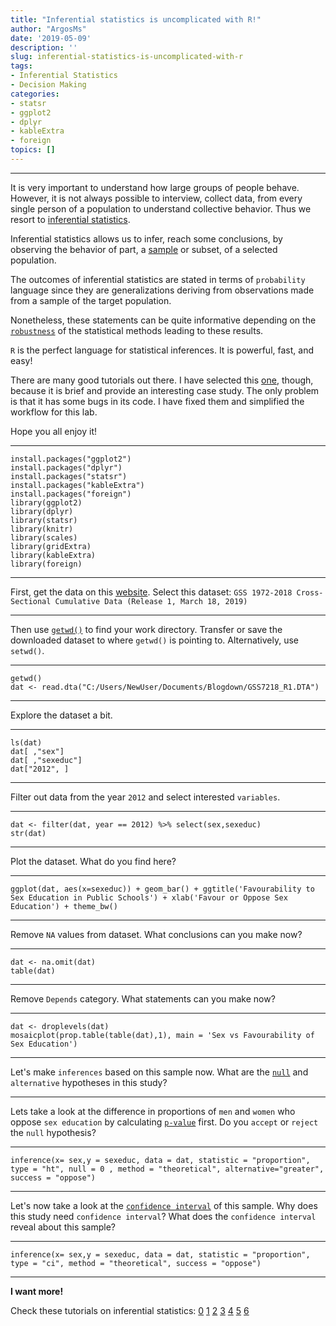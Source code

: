 ```yaml
---
title: "Inferential statistics is uncomplicated with R!"
author: "ArgosMs"
date: '2019-05-09'
description: ''
slug: inferential-statistics-is-uncomplicated-with-r
tags: 
- Inferential Statistics
- Decision Making
categories:
- statsr
- ggplot2
- dplyr
- kableExtra
- foreign
topics: []
---
```


***

It is very important to understand how large groups of people behave. However, it is not always possible to interview, collect data, from every single person of a population to understand collective behavior. Thus we resort to [inferential statistics](https://www.thoughtco.com/differences-in-descriptive-and-inferential-statistics-3126224).

Inferential statistics allows us to infer, reach some conclusions, by observing the behavior of part, a [sample](https://www.simplilearn.com/statistical-concepts-and-their-application-in-business-tutorial) or subset, of a selected population. 

The outcomes of inferential statistics are stated in terms of `probability` language since they are generalizations deriving from observations made from a sample of the target population. 

Nonetheless, these statements can be quite informative depending on the [`robustness`](https://www.thoughtco.com/what-is-robustness-in-statistics-3126323) of the statistical methods leading to these results.

`R` is the perfect language for statistical inferences. It is powerful, fast, and easy!

There are many good tutorials out there. I have selected this [one](https://sajalsharma.com/portfolio/gss_inferential), though, because it is brief and provide an interesting case study. The only problem is that it has some bugs in its code. I have fixed them and simplified the workflow for this lab.

Hope you all enjoy it!

***

```{r}
install.packages("ggplot2")
install.packages("dplyr")
install.packages("statsr")
install.packages("kableExtra")
install.packages("foreign")
library(ggplot2)
library(dplyr)
library(statsr)
library(knitr)
library(scales)
library(gridExtra)
library(kableExtra)
library(foreign)
```

***

First, get the data on this [website](http://gss.norc.org/get-the-data/stata). Select this dataset: `GSS 1972-2018 Cross-Sectional Cumulative Data (Release 1, March 18, 2019)`

***

Then use [`getwd()`](http://rfunction.com/archives/1001) to find your work directory. Transfer or save the downloaded dataset to where `getwd()` is pointing to. Alternatively, use `setwd()`.

***

```{r}
getwd()
dat <- read.dta("C:/Users/NewUser/Documents/Blogdown/GSS7218_R1.DTA")
```

***

Explore the dataset a bit.

***

```{r}
ls(dat)
dat[ ,"sex"]
dat[ ,"sexeduc"]
dat["2012", ]
```

***

Filter out data from the year `2012` and select interested `variables`.

***

```{r}
dat <- filter(dat, year == 2012) %>% select(sex,sexeduc)
str(dat)
```

***

Plot the dataset. What do you find here?

***

```{r}
ggplot(dat, aes(x=sexeduc)) + geom_bar() + ggtitle('Favourability to Sex Education in Public Schools') + xlab('Favour or Oppose Sex Education') + theme_bw()
```

***

Remove `NA` values from dataset. What conclusions can you make now?

***

```{r}
dat <- na.omit(dat)
table(dat)
```

***

Remove `Depends` category. What statements can you make now?

***

```{r}
dat <- droplevels(dat)
mosaicplot(prop.table(table(dat),1), main = 'Sex vs Favourability of Sex Education')
```

***

Let's make `inferences` based on this sample now. What are the [`null`](https://keydifferences.com/difference-between-null-and-alternative-hypothesis.html) and `alternative` hypotheses in this study? 

***

Lets take a look at the difference in proportions of `men` and `women` who oppose `sex education` by calculating [`p-value`](https://www.dummies.com/education/math/statistics/what-a-p-value-tells-you-about-statistical-data/) first. Do you `accept` or `reject` the `null` hypothesis?

***

```{r}
inference(x= sex,y = sexeduc, data = dat, statistic = "proportion", type = "ht", null = 0 , method = "theoretical", alternative="greater", success = "oppose")
```

***

Let's now take a look at the [`confidence interval`](https://www.ncbi.nlm.nih.gov/pmc/articles/PMC3271529/) of this sample. Why does this study need `confidence interval`? What does the `confidence interval` reveal about this sample?

***

```{r}
inference(x= sex,y = sexeduc, data = dat, statistic = "proportion", type = "ci", method = "theoretical", success = "oppose")
```

***

**I want more!**

Check these tutorials on inferential statistics: [0](https://stat.utexas.edu/videos/r/statistical-inference/video/19)
[1](http://personality-project.org/r/basics.t.html)
[2](https://learningstatisticswithr.com/book/epilogue.html)
[3](https://rpubs.com/alejandrobalderas/375191)
[4](http://www.rpubs.com/sujith/IS)
[5](https://www.r-bloggers.com/data-science-for-doctors-inferential-statistics-exercises-part-3/)
[6](https://bookdown.org/home/tags/statistics/)
